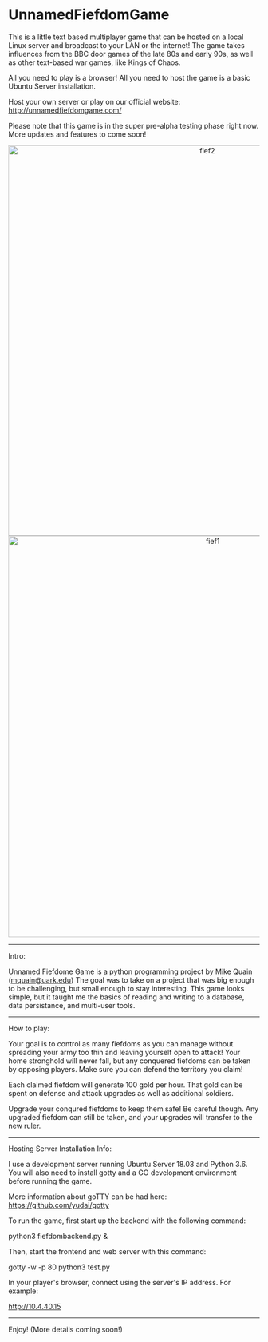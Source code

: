 # UnnamedFiefdomGame

This is a little text based multiplayer game that can be hosted on a local Linux server and broadcast to your LAN
or the internet! The game takes influences from the BBC door games of the late 80s and early 90s, as well as
other text-based war games, like Kings of Chaos.

All you need to play is a browser! All you need to host the game is a basic Ubuntu Server installation.

Host your own server or play on our official website: http://unnamedfiefdomgame.com/

Please note that this game is in the super pre-alpha testing phase right now. More updates and features to 
come soon!

<p align="center">
<img width="782" alt="fief2" src="https://user-images.githubusercontent.com/3498355/145508223-8576d7c9-8f5f-48d4-94aa-53ec7b29d449.png">

  
  
  
<img width="804" alt="fief1" src="https://user-images.githubusercontent.com/3498355/145508207-0eb1ea96-f02d-4236-b234-55146d931b09.png">
</p>

---------------------------------------------------------------------------------------------------------------

Intro:

Unnamed Fiefdome Game is a python programming project by Mike Quain (mquain@uark.edu)
The goal was to take on a project that was big enough to be challenging, but small enough to stay interesting.
This game looks simple, but it taught me the basics of reading and writing to a database, data persistance, and multi-user tools.

---------------------------------------------------------------------------------------------------------------

How to play:

Your goal is to control as many fiefdoms as you can manage without spreading your army too thin and leaving yourself open to attack!
Your home stronghold will never fall, but any conquered fiefdoms can be taken by opposing players. Make sure you can defend the
territory you claim!

Each claimed fiefdom will generate 100 gold per hour. That gold can be spent on defense and attack upgrades as well as
additional soldiers.

Upgrade your conqured fiefdoms to keep them safe! Be careful though. Any upgraded fiefdom can still be taken, and 
your upgrades will transfer to the new ruler.

---------------------------------------------------------------------------------------------------------------

Hosting Server Installation Info:

I use a development server running Ubuntu Server 18.03 and Python 3.6. You will also need to install gotty and a GO development environment 
before running the game.

More information about goTTY can be had here: https://github.com/yudai/gotty




To run the game, first start up the backend with the following command:

python3 fiefdombackend.py &

Then, start the frontend and web server with this command:

gotty -w -p 80 python3 test.py

In your player's browser, connect using the server's IP address. For example:

http://10.4.40.15

-----------------------------------------------------------------------------------------------------------------

Enjoy! (More details coming soon!)
